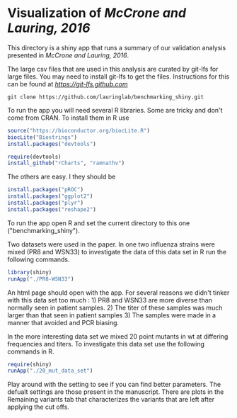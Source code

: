 # Visualization of *McCrone and Lauring, 2016*

This directory is a shiny app that runs a summary of our validation analysis presented in *McCrone and Lauring, 2016*. 

The large csv files that are used in this analysis are curated by git-lfs for large files. You may need to install git-lfs to get the files. Instructions for this can be found at *https://git-lfs.github.com*

```
git clone https://github.com/lauringlab/benchmarking_shiny.git
```


To run the app you will need several R libraries.  Some are tricky and don't come from CRAN. To install them in R use

```R
source("https://bioconductor.org/biocLite.R")
biocLite("Biostrings")
install.packages("devtools")

require(devtools)
install_github("rCharts", "ramnathv")

```
The others are easy.  I they should be 

```R
install.packages("pROC")
install.packages("ggplot2")
install.packages("plyr")
install.packages("reshape2")
```
To run the app open R and set the current directory to this one ("benchmarking_shiny").

Two datasets were used in the paper. In one two influenza strains were mixed (PR8 and WSN33) to investigate the data of this data set in R run the following commands.

```R
library(shiny)
runApp("./PR8-WSN33")
```

An html page should open with the app. For several reasons we didn't tinker with this data set too much : 1) PR8 and WSN33 are more diverse than normally seen in patient samples. 2) The titer of these samples was much larger than that seen in patient samples 3) The samples were made in a manner that avoided and PCR biasing.

In the more interesting data set we mixed 20 point mutants in wt at differing frequencies and titers. To investigate this data set use the following commands in R.
```R
require(shiny)
runApp("./20_mut_data_set")
```


Play around with the setting to see if you can find better parameters. The defualt settings are those present in the manuscript. There are plots in the Remaining variants tab that characterizes the variants that are left after applying the cut offs.

